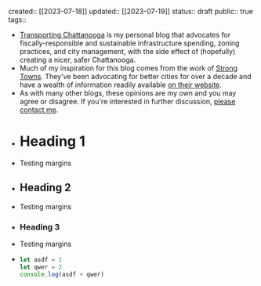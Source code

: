 created:: [[2023-07-18]]
updated:: [[2023-07-19]]
status:: draft
public:: true
tags::

- [Transporting Chattanooga](Home) is my personal blog that advocates for fiscally-responsible and sustainable infrastructure spending, zoning practices, and city management, with the side effect of (hopefully) creating a nicer, safer Chattanooga.
- Much of my inspiration for this blog comes from the work of [Strong Towns](https://www.strongtowns.org). They've been advocating for better cities for over a decade and have a wealth of information readily available [on their website](https://www.strongtowns.org).
- As with many other blogs, these opinions are my own and you may agree or disagree. If you're interested in further discussion, [please contact me](mailto:info@transportingchatt.com).
- # Heading 1
- Testing margins
- ## Heading 2
- Testing margins
- ### Heading 3
- Testing margins
- ```javascript
  let asdf = 1
  let qwer = 2
  console.log(asdf + qwer)
  ```